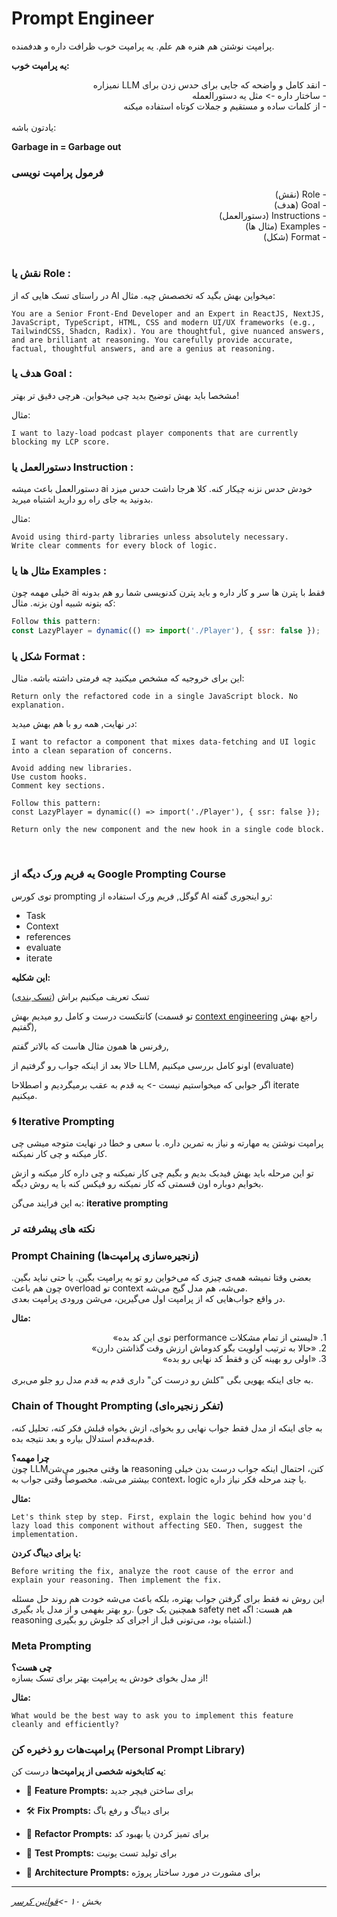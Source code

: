 # Prompt Engineer

پرامپت نوشتن هم هنره هم علم.
یه پرامپت خوب ظرافت داره و هدفمنده.

**یه پرامپت خوب:**
<div dir="rtl">
- انقد کامل و واضحه که جایی برای حدس زدن برای LLM نمیزاره
<br>
- ساختار داره -> مثل یه دستورالعمله
<br>
- از کلمات ساده و مستقیم و جملات کوتاه استفاده میکنه
</div>
<br>
یادتون باشه: 

**Garbage in = Garbage out**

### فرمول پرامپت نویسی
<div dir="rtl">
- Role (نقش)
<br>
- Goal (هدف)
<br>
- Instructions (دستورالعمل)
<br>
- Examples (مثال ها)
<br>
- Format (شکل)
</div>
<br>

### نقش یا Role :

در راستای تسک هایی که از AI میخواین بهش بگید که تخصصش چیه. مثال:

```
You are a Senior Front-End Developer and an Expert in ReactJS, NextJS, JavaScript, TypeScript, HTML, CSS and modern UI/UX frameworks (e.g., TailwindCSS, Shadcn, Radix). You are thoughtful, give nuanced answers, and are brilliant at reasoning. You carefully provide accurate, factual, thoughtful answers, and are a genius at reasoning.
```

### هدف یا Goal :

مشخصا باید بهش توضیح بدید چی میخواین. هرچی دقیق تر بهتر!

مثال:
```
I want to lazy-load podcast player components that are currently blocking my LCP score.
```


### دستورالعمل یا Instruction :

دستورالعمل باعث میشه ai خودش حدس نزنه چیکار کنه. کلا هرجا داشت حدس میزد بدونید یه جای راه رو دارید اشتباه میرید.

مثال:
```
Avoid using third-party libraries unless absolutely necessary.
Write clear comments for every block of logic.
```


### مثال ها یا Examples :

خیلی مهمه چون ai فقط با پترن ها سر و کار داره و باید پترن کدنویسی شما رو هم بدونه که بتونه شبیه اون بزنه.
مثال:
```js
Follow this pattern:
const LazyPlayer = dynamic(() => import('./Player'), { ssr: false });
```

### شکل یا Format :

این برای خروجیه که مشخص میکنید چه فرمتی داشته باشه.
مثال:
```
Return only the refactored code in a single JavaScript block. No explanation.
```


در نهایت, همه رو با هم بهش میدید:
```
I want to refactor a component that mixes data-fetching and UI logic into a clean separation of concerns.

Avoid adding new libraries.
Use custom hooks.
Comment key sections.

Follow this pattern:
const LazyPlayer = dynamic(() => import('./Player'), { ssr: false });

Return only the new component and the new hook in a single code block.
```
‍‍‍

### یه فریم ورک دیگه از Google Prompting Course

توی کورس prompting گوگل, فریم ورک استفاده از AI رو اینجوری گفته:
- Task
- Context
- references
- evaluate
- iterate


**این شکلیه:**

تسک تعریف میکنیم براش ([تسک بندی](05-breaking-down.md))

کانتکست درست و کامل رو میدیم بهش (تو قسمت [context engineering](08-context-engineering.md) راجع بهش گفتیم),

رفرنس ها همون مثال هاست که بالاتر گفتم,

حالا بعد از اینکه جواب رو گرفتیم از LLM, اونو کامل بررسی میکنیم (evaluate)

اگر جوابی که میخواستیم نیست -> یه قدم به عقب برمیگردیم و اصطلاحا iterate میکنیم.

### 🌀 Iterative Prompting

پرامپت نوشتن یه مهارته و نیاز به تمرین داره. 
با سعی و خطا در نهایت متوجه میشی چی کار میکنه و چی کار نمیکنه.

تو این مرحله باید بهش فیدبک بدیم و بگیم چی کار نمیکنه و چی داره کار میکنه و ازش بخوایم دوباره اون قسمتی که کار نمیکنه رو فیکس کنه با یه روش دیگه.

به این فرایند می‌گن: **iterative prompting**  

### نکته های پیشرفته تر

### Prompt Chaining (زنجیره‌سازی پرامپت‌ها)

بعضی وقتا نمیشه همه‌ی چیزی که می‌خواین رو تو یه پرامپت بگین. یا حتی نباید بگین. چون هم باعث overload تو context می‌شه، هم مدل گیج می‌شه.  
در واقع جواب‌هایی که از پرامپت اول می‌گیرین، می‌شن ورودی پرامپت بعدی.

**مثال:**
<div dir="rtl">
1. «لیستی از تمام مشکلات performance توی این کد بده»
<br>
2. «حالا به ترتیب اولویت بگو کدوماش ارزش وقت گذاشتن دارن»
<br> 
3. «اولی رو بهینه کن و فقط کد نهایی رو بده»
</div>
<br>
 به جای اینکه یهویی بگی "کلش رو درست کن" داری قدم به قدم مدل رو جلو می‌بری. 

### Chain of Thought Prompting (تفکر زنجیره‌ای)

به جای اینکه از مدل فقط جواب نهایی رو بخوای، ازش بخواه قبلش فکر کنه، تحلیل کنه، قدم‌به‌قدم استدلال بیاره و بعد نتیجه بده.

**چرا مهمه؟**  
چون LLMها وقتی مجبور می‌شن reasoning کنن، احتمال اینکه جواب درست بدن خیلی بیشتر می‌شه. مخصوصاً وقتی جواب به context، logic یا چند مرحله فکر نیاز داره.

**مثال:**
```
Let's think step by step. First, explain the logic behind how you'd lazy load this component without affecting SEO. Then, suggest the implementation.
```


**یا برای دیباگ کردن:**
```
Before writing the fix, analyze the root cause of the error and explain your reasoning. Then implement the fix.
```


این روش نه فقط برای گرفتن جواب بهتره، بلکه باعث می‌شه خودت هم روند حل مسئله رو بهتر بفهمی و از مدل یاد بگیری. (همچنین یک جور safety net هم هست: اگه reasoning اشتباه بود، می‌تونی قبل از اجرای کد جلوش رو بگیری.)

### Meta Prompting

**چی هست؟**  
از مدل بخوای خودش یه پرامپت بهتر برای تسک بسازه!

**مثال:**
```
What would be the best way to ask you to implement this feature cleanly and efficiently?
```


###  پرامپت‌هات رو ذخیره کن (Personal Prompt Library)

**یه کتابخونه شخصی از پرامپت‌ها** درست کن:

- 🧱 **Feature Prompts:** برای ساختن فیچر جدید
    
- 🛠 **Fix Prompts:** برای دیباگ و رفع باگ
    
- 🧹 **Refactor Prompts:** برای تمیز کردن یا بهبود کد
    
- 🧪 **Test Prompts:** برای تولید تست یونیت
    
- 🧠 **Architecture Prompts:** برای مشورت در مورد ساختار پروژه


---

*بخش ۱۰ ->[قوانین کرسر](10-cursor-rules.md)* 
